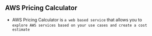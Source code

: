 ## AWS Pricing Calculator

- AWS Pricing Calculator is `a web based service` that allows you to `explore AWS services based on your use cases and create a cost estimate`
